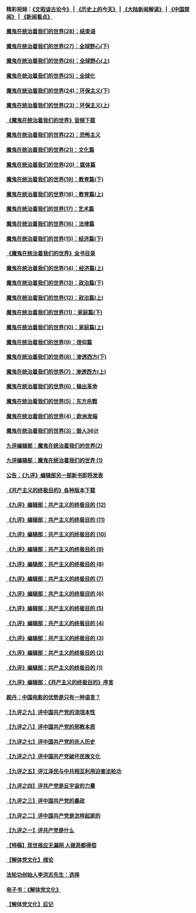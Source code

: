 #### 精彩视频：[《文昭谈古论今》](http://45.32.25.56/wenzhao) | [《历史上的今天》](http://45.32.25.56/today-in-history) | [《大陆新闻解读》](http://45.32.25.56/ntdtv-comedy) | [《中国禁闻》](http://45.32.25.56/ntdtv-news) | [《新闻看点》](http://45.32.25.56/news-insight) 

 #### [魔鬼在统治着我们的世界(28)：结束语](../pages/nsc422/n10936246.md?t=02062131) 

#### [魔鬼在统治着我们的世界(27)：全球野心(下)](../pages/nsc422/n10928319.md?t=02062131) 

#### [魔鬼在统治着我们的世界(26)：全球野心(上)](../pages/nsc422/n10900318.md?t=02062131) 

#### [魔鬼在统治着我们的世界(25)：全球化](../pages/nsc422/n10788205.md?t=02062131) 

#### [魔鬼在统治着我们的世界(24)：环保主义(下)](../pages/nsc422/n10695307.md?t=02062131) 

#### [魔鬼在统治着我们的世界(23)：环保主义(上)](../pages/nsc422/n10688613.md?t=02062131) 

#### [《魔鬼在统治着我们的世界》音频下载](../pages/nsc422/n10635553.md?t=02062131) 

#### [魔鬼在统治着我们的世界(22)：恐怖主义](../pages/nsc422/n10614727.md?t=02062131) 

#### [魔鬼在统治着我们的世界(21)：文化篇](../pages/nsc422/n10597706.md?t=02062131) 

#### [魔鬼在统治着我们的世界(20)：媒体篇](../pages/nsc422/n10586579.md?t=02062131) 

#### [魔鬼在统治着我们的世界(19)：教育篇(下)](../pages/nsc422/n10564808.md?t=02062131) 

#### [魔鬼在统治着我们的世界(18)：教育篇(上)](../pages/nsc422/n10526970.md?t=02062131) 

#### [魔鬼在统治着我们的世界(17)：艺术篇](../pages/nsc422/n10499093.md?t=02062131) 

#### [魔鬼在统治着我们的世界(16)：法律篇](../pages/nsc422/n10485969.md?t=02062131) 

#### [魔鬼在统治着我们的世界(15)：经济篇(下)](../pages/nsc422/n10469975.md?t=02062131) 

#### [《魔鬼在统治着我们的世界》全书目录](../pages/nsc422/n10464261.md?t=02062131) 

#### [魔鬼在统治着我们的世界(14)：经济篇(上)](../pages/nsc422/n10457370.md?t=02062131) 

#### [魔鬼在统治着我们的世界(13)：政治篇(下)](../pages/nsc422/n10448270.md?t=02062131) 

#### [魔鬼在统治着我们的世界(12)：政治篇(上)](../pages/nsc422/n10444576.md?t=02062131) 

#### [魔鬼在统治着我们的世界(11)：家庭篇(下)](../pages/nsc422/n10440961.md?t=02062131) 

#### [魔鬼在统治着我们的世界(10)：家庭篇(上)](../pages/nsc422/n10435448.md?t=02062131) 

#### [魔鬼在统治着我们的世界(9)：信仰篇](../pages/nsc422/n10432159.md?t=02062131) 

#### [魔鬼在统治着我们的世界(8)：渗透西方(下)](../pages/nsc422/n10429603.md?t=02062131) 

#### [魔鬼在统治着我们的世界(7)：渗透西方(上)](../pages/nsc422/n10426013.md?t=02062131) 

#### [魔鬼在统治着我们的世界(6)：输出革命](../pages/nsc422/n10421536.md?t=02062131) 

#### [魔鬼在统治着我们的世界(5)：东方杀戮](../pages/nsc422/n10417707.md?t=02062131) 

#### [魔鬼在统治着我们的世界(4)：欧洲发端](../pages/nsc422/n10414890.md?t=02062131) 

#### [魔鬼在统治着我们的世界(3)：毁人36计](../pages/nsc422/n10411583.md?t=02062131) 

#### [九评编辑部：魔鬼在统治着我们的世界(2)](../pages/nsc422/n10410036.md?t=02062131) 

#### [九评编辑部：魔鬼在统治着我们的世界 (1)](../pages/nsc422/n10406825.md?t=02062131) 

#### [公告：《九评》编辑部另一部新书即将发表](../pages/nsc422/n10405104.md?t=02062131) 

#### [《共产主义的终极目的》各种版本下载](../pages/nsc422/n10022138.md?t=02062131) 

#### [《九评》编辑部：共产主义的终极目的 (12)](../pages/nsc422/n9933272.md?t=02062131) 

#### [《九评》编辑部：共产主义的终极目的 (11)](../pages/nsc422/n9924973.md?t=02062131) 

#### [《九评》编辑部：共产主义的终极目的 (10)](../pages/nsc422/n9920883.md?t=02062131) 

#### [《九评》编辑部：共产主义的终极目的 (9)](../pages/nsc422/n9916363.md?t=02062131) 

#### [《九评》编辑部：共产主义的终极目的 (8)](../pages/nsc422/n9912488.md?t=02062131) 

#### [《九评》编辑部：共产主义的终极目的 (7)](../pages/nsc422/n9901176.md?t=02062131) 

#### [《九评》编辑部：共产主义的终极目的 (6)](../pages/nsc422/n9899359.md?t=02062131) 

#### [《九评》编辑部：共产主义的终极目的 (5)](../pages/nsc422/n9893174.md?t=02062131) 

#### [《九评》编辑部：共产主义的终极目的 (4)](../pages/nsc422/n9891246.md?t=02062131) 

#### [《九评》编辑部：共产主义的终极目的 (3)](../pages/nsc422/n9879879.md?t=02062131) 

#### [《九评》编辑部：共产主义的终极目的 (2)](../pages/nsc422/n9876205.md?t=02062131) 

#### [《九评》编辑部：共产主义的终极目的 (1)](../pages/nsc422/n9865857.md?t=02062131) 

#### [《九评》编辑部：《共产主义的终极目的》序言](../pages/nsc422/n9862666.md?t=02062131) 

#### [颜丹：中国电影的优势是只有一种语言？](../pages/nsc422/n9583062.md?t=02062131) 

#### [【九评之九】评中国共产党的流氓本性](../pages/nsc422/n737542.md?t=02062131) 

#### [【九评之八】评中国共产党的邪教本质](../pages/nsc422/n735942.md?t=02062131) 

#### [【九评之七】评中国共产党的杀人历史](../pages/nsc422/n733806.md?t=02062131) 

#### [【九评之六】评中国共产党破坏民族文化](../pages/nsc422/n731667.md?t=02062131) 

#### [【九评之五】评江泽民与中共相互利用迫害法轮功](../pages/nsc422/n730058.md?t=02062131) 

#### [【九评之四】评共产党是反宇宙的力量](../pages/nsc422/n727814.md?t=02062131) 

#### [【九评之三】评中国共产党的暴政](../pages/nsc422/n725597.md?t=02062131) 

#### [【九评之二】评中国共产党是怎样起家的](../pages/nsc422/n723946.md?t=02062131) 

#### [【九评之一】评共产党是什么](../pages/nsc422/n722529.md?t=02062131) 

#### [【特稿】现世报应无漏网 人做恶都得偿](../pages/nsc422/n4215167.md?t=02062131) 

#### [【解体党文化】绪论](../pages/nsc422/n1449356.md?t=02062131) 

#### [法轮功创始人李洪志先生：选择](../pages/nsc422/n3580738.md?t=02062131) 

#### [电子书：《解体党文化》](../pages/nsc422/n1573484.md?t=02062131) 

#### [【解体党文化】后记](../pages/nsc422/n1531999.md?t=02062131) 


